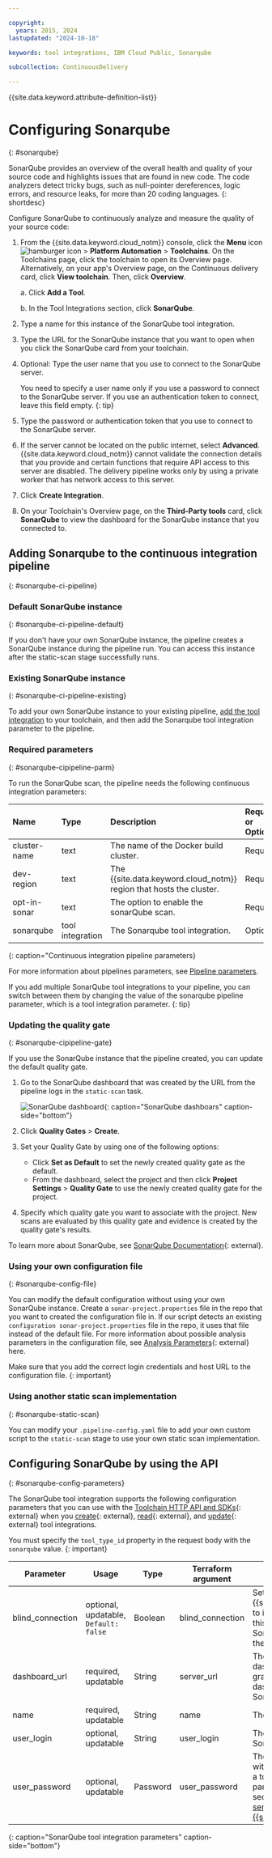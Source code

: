 ```yaml
---

copyright:
  years: 2015, 2024
lastupdated: "2024-10-18"

keywords: tool integrations, IBM Cloud Public, Sonarqube

subcollection: ContinuousDelivery

---
```


{{site.data.keyword.attribute-definition-list}}   

# Configuring Sonarqube
{: #sonarqube}

SonarQube provides an overview of the overall health and quality of your source code and highlights issues that are found in new code. The code analyzers detect tricky bugs, such as null-pointer dereferences, logic errors, and resource leaks, for more than 20 coding languages.
{: shortdesc}

Configure SonarQube to continuously analyze and measure the quality of your source code:

1. From the {{site.data.keyword.cloud_notm}} console, click the **Menu** icon ![hamburger icon](images/icon_hamburger.svg) > **Platform Automation** > **Toolchains**. On the Toolchains page, click the toolchain to open its Overview page. Alternatively, on your app's Overview page, on the Continuous delivery card, click **View toolchain**. Then, click **Overview**. 
 
   a. Click **Add a Tool**.

   b. In the Tool Integrations section, click **SonarQube**.

1. Type a name for this instance of the SonarQube tool integration.
1. Type the URL for the SonarQube instance that you want to open when you click the SonarQube card from your toolchain.
1. Optional: Type the user name that you use to connect to the SonarQube server.

   You need to specify a user name only if you use a password to connect to the SonarQube server. If you use an authentication token to connect, leave this field empty.
   {: tip}

1. Type the password or authentication token that you use to connect to the SonarQube server.
1. If the server cannot be located on the public internet, select **Advanced**. {{site.data.keyword.cloud_notm}} cannot validate the connection details that you provide and certain functions that require API access to this server are disabled. The delivery pipeline works only by using a private worker that has network access to this server.
1. Click **Create Integration**.
1. On your Toolchain's Overview page, on the **Third-Party tools** card, click **SonarQube** to view the dashboard for the SonarQube instance that you connected to.

## Adding Sonarqube to the continuous integration pipeline
{: #sonarqube-ci-pipeline}

### Default SonarQube instance
{: #sonarqube-ci-pipeline-default}

If you don't have your own SonarQube instance, the pipeline creates a SonarQube instance during the pipeline run. You can access this instance after the static-scan stage successfully runs.

### Existing SonarQube instance
{: #sonarqube-ci-pipeline-existing}

To add your own SonarQube instance to your existing pipeline, [add the tool integration](/docs/ContinuousDelivery?topic=ContinuousDelivery-sonarqube) to your toolchain, and then add the Sonarqube tool integration parameter to the pipeline.

### Required parameters
{: #sonarqube-cipipeline-parm}

To run the SonarQube scan, the pipeline needs the following continuous integration parameters:

|Name |Type	|Description |Required or Optional |
|:----------|:------------------------------|:------------------|:----------|
|cluster-name 		|text 		|The name of the Docker build cluster.			|Required			|
|dev-region		|text		|The {{site.data.keyword.cloud_notm}} region that hosts the cluster.			|Required			|
|opt-in-sonar		|text 		|The option to enable the sonarQube scan.		|Required			|
|sonarqube		|tool integration		|The Sonarqube tool integration.	|Optional			|
{: caption="Continuous integration pipeline parameters}

For more information about pipelines parameters, see [Pipeline parameters](/docs/devsecops?topic=devsecops-cd-devsecops-pipeline-parm).

If you add multiple SonarQube tool integrations to your pipeline, you can switch between them by changing the value of the sonarqube pipeline parameter, which is a tool integration parameter.
{: tip}

### Updating the quality gate
{: #sonarqube-cipipeline-gate}

If you use the SonarQube instance that the pipeline created, you can update the default quality gate.

1. Go to the SonarQube dashboard that was created by the URL from the pipeline logs in the `static-scan` task. 

   ![SonarQube dashboard](images/sonar-quality-gate.png){: caption="SonarQube dashboars" caption-side="bottom"}

1. Click **Quality Gates** > **Create**. 
1. Set your Quality Gate by using one of the following options:

   * Click  **Set as Default** to set the newly created quality gate as the default.
   * From the dashboard, select the project and then click **Project Settings** > **Quality Gate** to use the newly created quality gate for the project.

1. Specify which quality gate you want to associate with the project. New scans are evaluated by this quality gate and evidence is created by the quality gate's results.

To learn more about SonarQube, see [SonarQube Documentation](https://docs.sonarsource.com/sonarqube/latest/){: external}.

### Using your own configuration file
{: #sonarqube-config-file}

You can modify the default configuration without using your own SonarQube instance. Create a `sonar-project.properties` file in the repo that you want to created the configuration file in. If our script detects an existing `configuration sonar-project.properties` file in the repo, it uses that file instead of the default file. For more information about possible analysis parameters in the configuration file, see [Analysis Parameters](https://docs.sonarsource.com/sonarqube/latest/analyzing-source-code/analysis-parameters/){: external} here. 

Make sure that you add the correct login credentials and host URL to the configuration file.
{: important}

### Using another static scan implementation
{: #sonarqube-static-scan}

You can modify your `.pipeline-config.yaml` file to add your own custom script to the `static-scan` stage to use your own static scan implementation.

## Configuring SonarQube by using the API
{: #sonarqube-config-parameters}

The SonarQube tool integration supports the following configuration parameters that you can use with the [Toolchain HTTP API and SDKs](https://cloud.ibm.com/apidocs/toolchain){: external} when you [create](https://cloud.ibm.com/apidocs/toolchain#create-tool){: external}, [read](https://cloud.ibm.com/apidocs/toolchain#get-tool-by-id){: external}, and [update](https://cloud.ibm.com/apidocs/toolchain#update-tool){: external} tool integrations.

You must specify the `tool_type_id` property in the request body with the `sonarqube` value.
{: important}

| Parameter | Usage | Type | Terraform argument | Description |
| --- | --- | --- | --- | --- |
| blind_connection | optional, updatable, `Default: false` | Boolean | blind_connection | Set to `true` to instruct {{site.data.keyword.contdelivery_short}} to ignore the configuration validation of this integration. Also, set to `true` if the SonarQube server is not addressable on the public internet. |
| dashboard_url | required, updatable | String | server_url | The URL of the SonarQube server dashboars for this tool integration. In the graphical UI, the browser goes to this dashboard when you click the SonarQube tool integration card. |
| name | required, updatable | String | name | The name of this tool integration. |
| user_login | optional, updatable | String | user_login | The user ID for authenticating with the SonarQube server. |
| user_password | optional, updatable | Password | user_password | The password or token to authenticate with the SonarQube server. You can use a toolchain secrets reference for this parameter. For more information about secrets references, see [Protecting your sensitive data in {{site.data.keyword.contdelivery_short}}](/docs/ContinuousDelivery?topic=ContinuousDelivery-cd_data_security#cd_secure_credentials). |
{: caption="SonarQube tool integration parameters" caption-side="bottom"}

